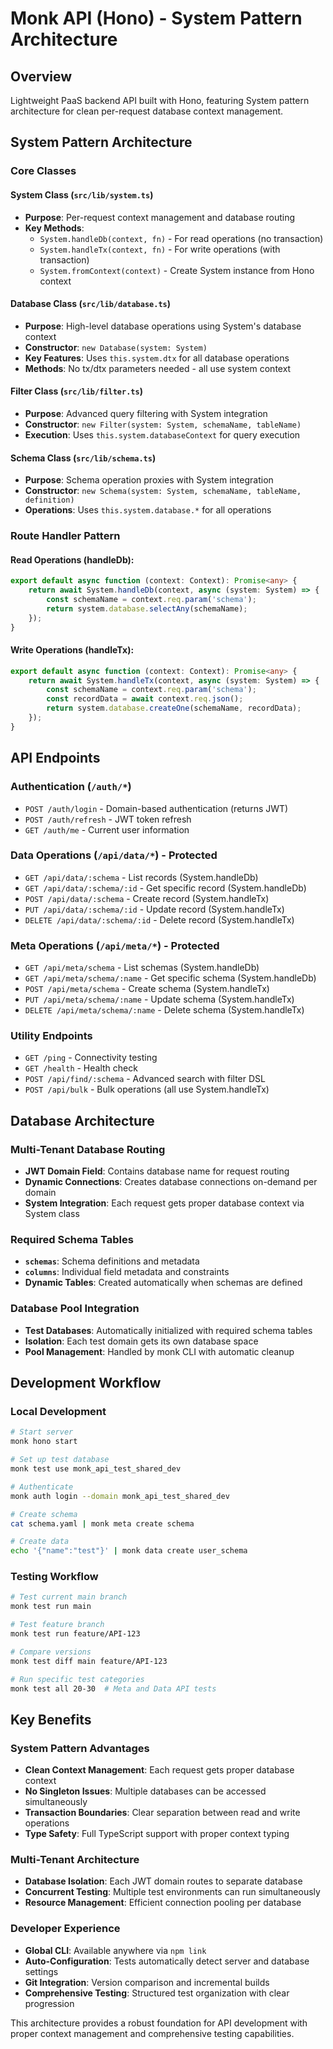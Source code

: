 # Monk API (Hono) - System Pattern Architecture

## Overview
Lightweight PaaS backend API built with Hono, featuring System pattern architecture for clean per-request database context management.

## System Pattern Architecture

### Core Classes

#### **System Class (`src/lib/system.ts`)**
- **Purpose**: Per-request context management and database routing
- **Key Methods**:
  - `System.handleDb(context, fn)` - For read operations (no transaction)
  - `System.handleTx(context, fn)` - For write operations (with transaction)
  - `System.fromContext(context)` - Create System instance from Hono context

#### **Database Class (`src/lib/database.ts`)**
- **Purpose**: High-level database operations using System's database context
- **Constructor**: `new Database(system: System)`
- **Key Features**: Uses `this.system.dtx` for all database operations
- **Methods**: No tx/dtx parameters needed - all use system context

#### **Filter Class (`src/lib/filter.ts`)**
- **Purpose**: Advanced query filtering with System integration
- **Constructor**: `new Filter(system: System, schemaName, tableName)`
- **Execution**: Uses `this.system.databaseContext` for query execution

#### **Schema Class (`src/lib/schema.ts`)**
- **Purpose**: Schema operation proxies with System integration
- **Constructor**: `new Schema(system: System, schemaName, tableName, definition)`
- **Operations**: Uses `this.system.database.*` for all operations

### Route Handler Pattern

#### **Read Operations (handleDb):**
```typescript
export default async function (context: Context): Promise<any> {
    return await System.handleDb(context, async (system: System) => {
        const schemaName = context.req.param('schema');
        return system.database.selectAny(schemaName);
    });
}
```

#### **Write Operations (handleTx):**
```typescript
export default async function (context: Context): Promise<any> {
    return await System.handleTx(context, async (system: System) => {
        const schemaName = context.req.param('schema');
        const recordData = await context.req.json();
        return system.database.createOne(schemaName, recordData);
    });
}
```

## API Endpoints

### Authentication (`/auth/*`)
- `POST /auth/login` - Domain-based authentication (returns JWT)
- `POST /auth/refresh` - JWT token refresh
- `GET /auth/me` - Current user information

### Data Operations (`/api/data/*`) - Protected
- `GET /api/data/:schema` - List records (System.handleDb)
- `GET /api/data/:schema/:id` - Get specific record (System.handleDb)
- `POST /api/data/:schema` - Create record (System.handleTx)
- `PUT /api/data/:schema/:id` - Update record (System.handleTx)
- `DELETE /api/data/:schema/:id` - Delete record (System.handleTx)

### Meta Operations (`/api/meta/*`) - Protected
- `GET /api/meta/schema` - List schemas (System.handleDb)
- `GET /api/meta/schema/:name` - Get specific schema (System.handleDb)
- `POST /api/meta/schema` - Create schema (System.handleTx)
- `PUT /api/meta/schema/:name` - Update schema (System.handleTx)
- `DELETE /api/meta/schema/:name` - Delete schema (System.handleTx)

### Utility Endpoints
- `GET /ping` - Connectivity testing
- `GET /health` - Health check
- `POST /api/find/:schema` - Advanced search with filter DSL
- `POST /api/bulk` - Bulk operations (all use System.handleTx)

## Database Architecture

### Multi-Tenant Database Routing
- **JWT Domain Field**: Contains database name for request routing
- **Dynamic Connections**: Creates database connections on-demand per domain
- **System Integration**: Each request gets proper database context via System class

### Required Schema Tables
- **`schemas`**: Schema definitions and metadata
- **`columns`**: Individual field metadata and constraints
- **Dynamic Tables**: Created automatically when schemas are defined

### Database Pool Integration
- **Test Databases**: Automatically initialized with required schema tables
- **Isolation**: Each test domain gets its own database space
- **Pool Management**: Handled by monk CLI with automatic cleanup

## Development Workflow

### Local Development
```bash
# Start server
monk hono start

# Set up test database
monk test use monk_api_test_shared_dev

# Authenticate
monk auth login --domain monk_api_test_shared_dev

# Create schema
cat schema.yaml | monk meta create schema

# Create data
echo '{"name":"test"}' | monk data create user_schema
```

### Testing Workflow
```bash
# Test current main branch
monk test run main

# Test feature branch
monk test run feature/API-123

# Compare versions
monk test diff main feature/API-123

# Run specific test categories
monk test all 20-30  # Meta and Data API tests
```

## Key Benefits

### System Pattern Advantages
- **Clean Context Management**: Each request gets proper database context
- **No Singleton Issues**: Multiple databases can be accessed simultaneously
- **Transaction Boundaries**: Clear separation between read and write operations
- **Type Safety**: Full TypeScript support with proper context typing

### Multi-Tenant Architecture
- **Database Isolation**: Each JWT domain routes to separate database
- **Concurrent Testing**: Multiple test environments can run simultaneously
- **Resource Management**: Efficient connection pooling per database

### Developer Experience
- **Global CLI**: Available anywhere via `npm link`
- **Auto-Configuration**: Tests automatically detect server and database settings
- **Git Integration**: Version comparison and incremental builds
- **Comprehensive Testing**: Structured test organization with clear progression

This architecture provides a robust foundation for API development with proper context management and comprehensive testing capabilities.